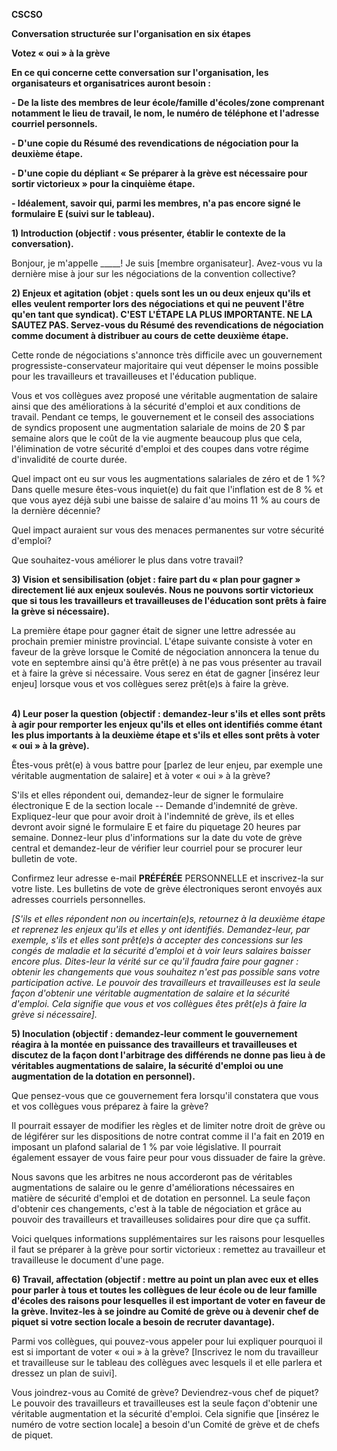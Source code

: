 **CSCSO**

**Conversation structurée sur l'organisation en six étapes**

**Votez « oui » à la grève**

**En ce qui concerne cette conversation sur l\'organisation, les
organisateurs et organisatrices auront besoin :**

**- De la liste des membres de leur école/famille d\'écoles/zone
comprenant notamment le lieu de travail, le nom, le numéro de téléphone
et l\'adresse courriel personnels.**

**- D'une copie du Résumé des revendications de négociation pour la
deuxième étape.**

**- D'une copie du dépliant « Se préparer à la grève est nécessaire pour
sortir victorieux » pour la cinquième étape.**

**- Idéalement, savoir qui, parmi les membres, n\'a pas encore signé le
formulaire E (suivi sur le tableau).**

**1) Introduction (objectif : vous présenter, établir le contexte de la
conversation).**

Bonjour, je m\'appelle \_\_\_\_\_! Je suis \[membre organisateur\].
Avez-vous vu la dernière mise à jour sur les négociations de la
convention collective?

**2) Enjeux et agitation (objet : quels sont les un ou deux enjeux
qu\'ils et elles veulent remporter lors des négociations et qui ne
peuvent l'être qu\'en tant que syndicat). C'EST L\'ÉTAPE LA PLUS
IMPORTANTE. NE LA SAUTEZ PAS. Servez-vous du Résumé des revendications
de négociation comme document à distribuer au cours de cette deuxième
étape.**

Cette ronde de négociations s'annonce très difficile avec un
gouvernement progressiste-conservateur majoritaire qui veut dépenser le
moins possible pour les travailleurs et travailleuses et l\'éducation
publique.

Vous et vos collègues avez proposé une véritable augmentation de salaire
ainsi que des améliorations à la sécurité d\'emploi et aux conditions de
travail. Pendant ce temps, le gouvernement et le conseil des
associations de syndics proposent une augmentation salariale de moins de
20 \$ par semaine alors que le coût de la vie augmente beaucoup plus que
cela, l'élimination de votre sécurité d'emploi et des coupes dans votre
régime d'invalidité de courte durée.

Quel impact ont eu sur vous les augmentations salariales de zéro et de
1 %? Dans quelle mesure êtes-vous inquiet(e) du fait que l\'inflation
est de 8 % et que vous ayez déjà subi une baisse de salaire d\'au moins
11 % au cours de la dernière décennie?

Quel impact auraient sur vous des menaces permanentes sur votre sécurité
d\'emploi?

Que souhaitez-vous améliorer le plus dans votre travail?

**3) Vision et sensibilisation (objet : faire part du « plan pour
gagner » directement lié aux enjeux soulevés. Nous ne pouvons sortir
victorieux que si tous les travailleurs et travailleuses de l\'éducation
sont prêts à faire la grève si nécessaire).**

La première étape pour gagner était de signer une lettre adressée au
prochain premier ministre provincial. L'étape suivante consiste à voter
en faveur de la grève lorsque le Comité de négociation annoncera la
tenue du vote en septembre ainsi qu'à être prêt(e) à ne pas vous
présenter au travail et à faire la grève si nécessaire. Vous serez en
état de gagner \[insérez leur enjeu\] lorsque vous et vos collègues
serez prêt(e)s à faire la grève.

**\
4) Leur poser la question (objectif : demandez-leur s'ils et elles sont
prêts à agir pour remporter les enjeux qu'ils et elles ont identifiés
comme étant les plus importants à la deuxième étape et s'ils et elles
sont prêts à voter « oui » à la grève).**

Êtes-vous prêt(e) à vous battre pour \[parlez de leur enjeu, par exemple
une véritable augmentation de salaire\] et à voter « oui » à la grève?

S\'ils et elles répondent oui, demandez-leur de signer le formulaire
électronique E de la section locale -- Demande d\'indemnité de grève.
Expliquez-leur que pour avoir droit à l\'indemnité de grève, ils et
elles devront avoir signé le formulaire E et faire du piquetage 20
heures par semaine. Donnez-leur plus d\'informations sur la date du vote
de grève central et demandez-leur de vérifier leur courriel pour se
procurer leur bulletin de vote.

Confirmez leur adresse e-mail **PRÉFÉRÉE** PERSONNELLE et inscrivez-la
sur votre liste. Les bulletins de vote de grève électroniques seront
envoyés aux adresses courriels personnelles.

*\[S\'ils et elles répondent non ou incertain(e)s, retournez à la
deuxième étape et reprenez les enjeux qu'ils et elles y ont identifiés.
Demandez-leur, par exemple, s\'ils et elles sont prêt(e)s à accepter des
concessions sur les congés de maladie et la sécurité d\'emploi et à voir
leurs salaires baisser encore plus. Dites-leur la vérité sur ce qu\'il
faudra faire pour gagner : obtenir les changements que vous souhaitez
n'est pas possible sans votre participation active. Le pouvoir des
travailleurs et travailleuses est la seule façon d'obtenir une véritable
augmentation de salaire et la sécurité d\'emploi. Cela signifie que vous
et vos collègues êtes prêt(e)s à faire la grève si nécessaire\].*

**5) Inoculation (objectif : demandez-leur comment le gouvernement
réagira à la montée en puissance des travailleurs et travailleuses et
discutez de la façon dont l\'arbitrage des différends ne donne pas lieu
à de véritables augmentations de salaire, la sécurité d\'emploi ou une
augmentation de la dotation en personnel).**

Que pensez-vous que ce gouvernement fera lorsqu\'il constatera que vous
et vos collègues vous préparez à faire la grève?

Il pourrait essayer de modifier les règles et de limiter notre droit de
grève ou de légiférer sur les dispositions de notre contrat comme il
l\'a fait en 2019 en imposant un plafond salarial de 1 % par voie
législative. Il pourrait également essayer de vous faire peur pour vous
dissuader de faire la grève.

Nous savons que les arbitres ne nous accorderont pas de véritables
augmentations de salaire ou le genre d\'améliorations nécessaires en
matière de sécurité d\'emploi et de dotation en personnel. La seule
façon d\'obtenir ces changements, c'est à la table de négociation et
grâce au pouvoir des travailleurs et travailleuses solidaires pour dire
que ça suffit.

Voici quelques informations supplémentaires sur les raisons pour
lesquelles il faut se préparer à la grève pour sortir victorieux :
remettez au travailleur et travailleuse le document d'une page.

**6) Travail, affectation (objectif : mettre au point un plan avec eux
et elles pour parler à tous et toutes les collègues de leur école ou de
leur famille d\'écoles des raisons pour lesquelles il est important de
voter en faveur de la grève. Invitez-les à se joindre au Comité de grève
ou à devenir chef de piquet si votre section locale a besoin de recruter
davantage).**

Parmi vos collègues, qui pouvez-vous appeler pour lui expliquer pourquoi
il est si important de voter « oui » à la grève? \[Inscrivez le nom du
travailleur et travailleuse sur le tableau des collègues avec lesquels
il et elle parlera et dressez un plan de suivi\].

Vous joindrez-vous au Comité de grève? Deviendrez-vous chef de piquet?
Le pouvoir des travailleurs et travailleuses est la seule façon
d\'obtenir une véritable augmentation et la sécurité d\'emploi. Cela
signifie que \[insérez le numéro de votre section locale\] a besoin
d\'un Comité de grève et de chefs de piquet.
